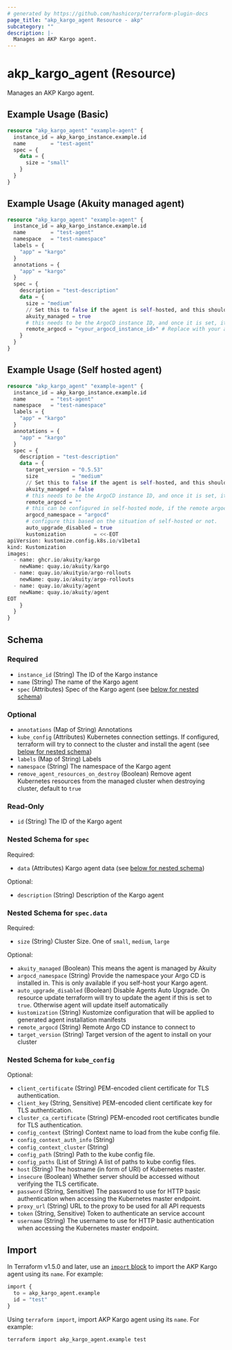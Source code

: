 ```yaml
---
# generated by https://github.com/hashicorp/terraform-plugin-docs
page_title: "akp_kargo_agent Resource - akp"
subcategory: ""
description: |-
  Manages an AKP Kargo agent.
---
```


# akp_kargo_agent (Resource)

Manages an AKP Kargo agent.

## Example Usage (Basic)
```terraform
resource "akp_kargo_agent" "example-agent" {
  instance_id = akp_kargo_instance.example.id
  name        = "test-agent"
  spec = {
    data = {
      size = "small"
    }
  }
}
```

## Example Usage (Akuity managed agent)
```terraform
resource "akp_kargo_agent" "example-agent" {
  instance_id = akp_kargo_instance.example.id
  name        = "test-agent"
  namespace   = "test-namespace"
  labels = {
    "app" = "kargo"
  }
  annotations = {
    "app" = "kargo"
  }
  spec = {
    description = "test-description"
    data = {
      size = "medium"
      // Set this to false if the agent is self-hosted, and this should not be changed anymore once it is set.
      akuity_managed = true
      # this needs to be the ArgoCD instance ID, and once it is set, it should not be changed.
      remote_argocd = "<your_argocd_instance_id>" # Replace with your actual ArgoCD instance ID
    }
  }
}
```

## Example Usage (Self hosted agent)
```terraform
resource "akp_kargo_agent" "example-agent" {
  instance_id = akp_kargo_instance.example.id
  name        = "test-agent"
  namespace   = "test-namespace"
  labels = {
    "app" = "kargo"
  }
  annotations = {
    "app" = "kargo"
  }
  spec = {
    description = "test-description"
    data = {
      target_version = "0.5.53"
      size           = "medium"
      // Set this to false if the agent is self-hosted, and this should not be changed anymore once it is set.
      akuity_managed = false
      # this needs to be the ArgoCD instance ID, and once it is set, it should not be changed.
      remote_argocd = ""
      # this can be configured in self-hosted mode, if the remote argocd is not provided, and if this is provided, the remote argocd will be ignored.
      argocd_namespace = "argocd"
      # configure this based on the situation of self-hosted or not.
      auto_upgrade_disabled = true
      kustomization         = <<-EOT
apiVersion: kustomize.config.k8s.io/v1beta1
kind: Kustomization
images:
  - name: ghcr.io/akuity/kargo
    newName: quay.io/akuity/kargo
  - name: quay.io/akuityio/argo-rollouts
    newName: quay.io/akuity/argo-rollouts
  - name: quay.io/akuity/agent
    newName: quay.io/akuity/agent
EOT
    }
  }
}
```

<!-- schema generated by tfplugindocs -->
## Schema

### Required

- `instance_id` (String) The ID of the Kargo instance
- `name` (String) The name of the Kargo agent
- `spec` (Attributes) Spec of the Kargo agent (see [below for nested schema](#nestedatt--spec))

### Optional

- `annotations` (Map of String) Annotations
- `kube_config` (Attributes) Kubernetes connection settings. If configured, terraform will try to connect to the cluster and install the agent (see [below for nested schema](#nestedatt--kube_config))
- `labels` (Map of String) Labels
- `namespace` (String) The namespace of the Kargo agent
- `remove_agent_resources_on_destroy` (Boolean) Remove agent Kubernetes resources from the managed cluster when destroying cluster, default to `true`

### Read-Only

- `id` (String) The ID of the Kargo agent

<a id="nestedatt--spec"></a>
### Nested Schema for `spec`

Required:

- `data` (Attributes) Kargo agent data (see [below for nested schema](#nestedatt--spec--data))

Optional:

- `description` (String) Description of the Kargo agent

<a id="nestedatt--spec--data"></a>
### Nested Schema for `spec.data`

Required:

- `size` (String) Cluster Size. One of `small`, `medium`, `large`

Optional:

- `akuity_managed` (Boolean) This means the agent is managed by Akuity
- `argocd_namespace` (String) Provide the namespace your Argo CD is installed in. This is only available if you self-host your Kargo agent.
- `auto_upgrade_disabled` (Boolean) Disable Agents Auto Upgrade. On resource update terraform will try to update the agent if this is set to `true`. Otherwise agent will update itself automatically
- `kustomization` (String) Kustomize configuration that will be applied to generated agent installation manifests
- `remote_argocd` (String) Remote Argo CD instance to connect to
- `target_version` (String) Target version of the agent to install on your cluster



<a id="nestedatt--kube_config"></a>
### Nested Schema for `kube_config`

Optional:

- `client_certificate` (String) PEM-encoded client certificate for TLS authentication.
- `client_key` (String, Sensitive) PEM-encoded client certificate key for TLS authentication.
- `cluster_ca_certificate` (String) PEM-encoded root certificates bundle for TLS authentication.
- `config_context` (String) Context name to load from the kube config file.
- `config_context_auth_info` (String)
- `config_context_cluster` (String)
- `config_path` (String) Path to the kube config file.
- `config_paths` (List of String) A list of paths to kube config files.
- `host` (String) The hostname (in form of URI) of Kubernetes master.
- `insecure` (Boolean) Whether server should be accessed without verifying the TLS certificate.
- `password` (String, Sensitive) The password to use for HTTP basic authentication when accessing the Kubernetes master endpoint.
- `proxy_url` (String) URL to the proxy to be used for all API requests
- `token` (String, Sensitive) Token to authenticate an service account
- `username` (String) The username to use for HTTP basic authentication when accessing the Kubernetes master endpoint.

## Import

In Terraform v1.5.0 and later, use an [`import` block](https://developer.hashicorp.com/terraform/language/import) to import the AKP Kargo agent using its `name`. For example:

```terraform
import {
  to = akp_kargo_agent.example
  id = "test"
}
```

Using `terraform import`, import AKP Kargo agent using its `name`. For example:

```shell
terraform import akp_kargo_agent.example test
```
